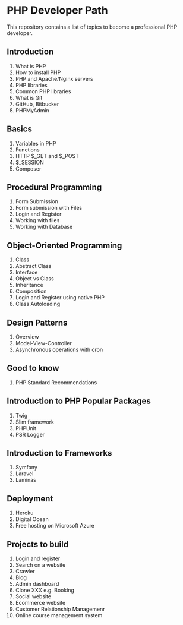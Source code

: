 # PHP Developer Path

This repository contains a list of topics to become a professional PHP developer.

## Introduction
1. What is PHP
2. How to install PHP
3. PHP and Apache/Nginx servers
4. PHP libraries
5. Common PHP libraries
1. What is Git
2. GitHub, Bitbucker
3. PHPMyAdmin

## Basics
1. Variables in PHP
1. Functions
1. HTTP $_GET and $_POST
1. $_SESSION
1. Composer

## Procedural Programming
1. Form Submission
2. Form submission with Files
3. Login and Register
4. Working with files
5. Working with Database

## Object-Oriented Programming
1. Class
1. Abstract Class
1. Interface
1. Object vs Class
1. Inheritance
1. Composition
1. Login and Register using native PHP
2. Class Autoloading

## Design Patterns
1. Overview
1. Model-View-Controller
1. Asynchronous operations with cron

## Good to know
1. PHP Standard Recommendations

## Introduction to PHP Popular Packages
1. Twig
1. Slim framework
1. PHPUnit
2. PSR Logger

## Introduction to Frameworks
1. Symfony
2. Laravel
3. Laminas

## Deployment
1. Heroku
2. Digital Ocean
3. Free hosting on Microsoft Azure

## Projects to build
1. Login and register
1. Search on a website
1. Crawler
1. Blog
1. Admin dashboard
1. Clone XXX e.g. Booking
1. Social website
1. Ecommerce website
1. Customer Relationship Managemenr
1. Online course management system
